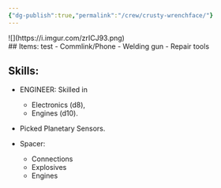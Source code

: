 ```yaml
---
{"dg-publish":true,"permalink":"/crew/crusty-wrenchface/"}
---
```


<div>
![](https://i.imgur.com/zrICJ93.png)
</div>
## Items:
test
- Commlink/Phone
- Welding gun
- Repair tools

## Skills:

 - ENGINEER: Skilled in 
	 - Electronics (d8), 
	 - Engines (d10). 
 - Picked Planetary Sensors.
 
 - Spacer:
	 - Connections
	 - Explosives
	 - Engines